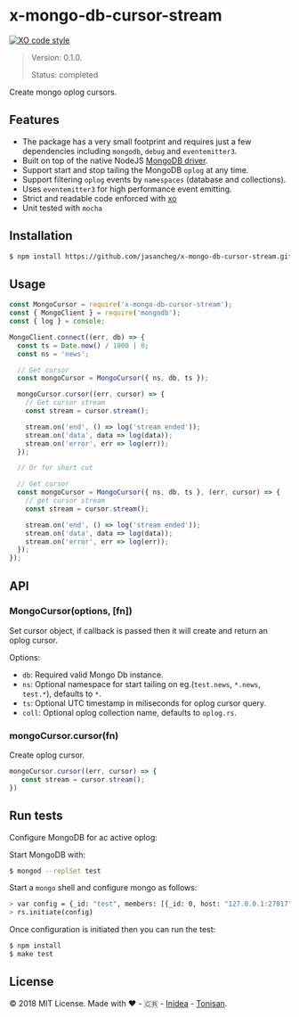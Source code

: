 # x-mongo-db-cursor-stream

[![XO code style](https://img.shields.io/badge/code_style-XO-5ed9c7.svg)](https://github.com/sindresorhus/xo)

> Version: 0.1.0.
>
> Status: completed

Create mongo oplog cursors.

## Features

* The package has a very small footprint and requires just a few dependencies including `mongodb`, `debug` and `eventemitter3`.
* Built on top of the native NodeJS [MongoDB driver](https://github.com/mongodb/node-mongodb-native/).
* Support start and stop tailing the MongoDB `oplog` at any time.
* Support filtering `oplog` events by `namespaces` (database and collections).
* Uses `eventemitter3` for high performance event emitting.
* Strict and readable code enforced with [xo](https://github.com/sindresorhus/xo)
* Unit tested with `mocha`

## Installation

``` bash
$ npm install https://github.com/jasancheg/x-mongo-db-cursor-stream.git
```

## Usage

``` javascript
const MongoCursor = require('x-mongo-db-cursor-stream');
const { MongoClient } = require('mongodb');
const { log } = console;

MongoClient.connect((err, db) => {
  const ts = Date.now() / 1000 | 0;
  const ns = 'news';

  // Get cursor
  const mongoCursor = MongoCursor({ ns, db, ts });

  mongoCursor.cursor((err, cursor) => {
    // Get cursor stream
    const stream = cursor.stream();

    stream.on('end', () => log('stream ended'));
    stream.on('data', data => log(data));
    stream.on('error', err => log(err));
  });

  // Or for short cut

  // Get cursor
  const mongoCursor = MongoCursor({ ns, db, ts }, (err, cursor) => {
    // get cursor stream
    const stream = cursor.stream();

    stream.on('end', () => log('stream ended'));
    stream.on('data', data => log(data));
    stream.on('error', err => log(err));
  });
});
```

## API

### MongoCursor(options, [fn])

Set cursor object, if callback is passed then it will create and return an oplog cursor.

Options:

  * `db`: Required valid Mongo Db instance.
  * `ns`: Optional namespace for start tailing on eg.(`test.news`, `*.news`, `test.*`), defaults to `*`.
  * `ts`: Optional UTC timestamp in miliseconds for oplog cursor query.
  * `coll`: Optional oplog collection name, defaults to `oplog.rs`.

### mongoCursor.cursor(fn)

Create oplog cursor.

```javascript
mongoCursor.cursor((err, cursor) => {
   const stream = cursor.stream();
})
```

## Run tests

Configure MongoDB for ac active oplog:

Start MongoDB with:

``` bash
$ mongod --replSet test
```

Start a `mongo` shell and configure mongo as follows:

```bash
> var config = {_id: "test", members: [{_id: 0, host: "127.0.0.1:27017"}]}
> rs.initiate(config)
```

Once configuration is initiated then you can run the test:

``` bash
$ npm install
$ make test
```

## License

© 2018 MIT License.  Made with ♥️  -  🇨🇷 - [Inidea](http://inideaweb.com) - [Tonisan](http://tonisan.com).
